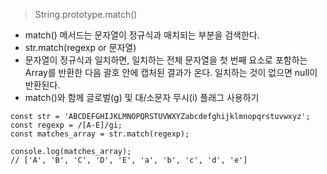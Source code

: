 > String.prototype.match()

- match() 메서드는 문자열이 정규식과 매치되는 부분을 검색한다.
- str.match(regexp or 문자열)
- 문자열이 정규식과 일치하면, 일치하는 전체 문자열을 첫 번째 요소로 포함하는 Array를 반환한 다음 괄호 안에 캡처된 결과가 온다. 일치하는 것이 없으면 null이 반환된다.
- match()와 함께 글로벌(g) 및 대/소문자 무시(i) 플래그 사용하기

```
const str = 'ABCDEFGHIJKLMNOPQRSTUVWXYZabcdefghijklmnopqrstuvwxyz';
const regexp = /[A-E]/gi;
const matches_array = str.match(regexp);

console.log(matches_array);
// ['A', 'B', 'C', 'D', 'E', 'a', 'b', 'c', 'd', 'e']
```

